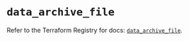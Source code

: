 # `data_archive_file`

Refer to the Terraform Registry for docs: [`data_archive_file`](https://registry.terraform.io/providers/hashicorp/archive/2.4.1/docs/data-sources/file).
